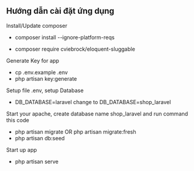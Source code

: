 ## Hướng dẫn cài đặt ứng dụng

Install/Update composer

- composer install --ignore-platform-reqs

- composer require cviebrock/eloquent-sluggable

Generate Key for app
- cp .env.example .env 
- php artisan key:generate 

Setup file .env, setup Database

- DB_DATABASE=laravel change to DB_DATABASE=shop_laravel

Start your apache, create database name shop_laravel and run command this code 

- php artisan migrate OR php artisan migrate:fresh
- php artisan db:seed

Start up app
    
- php artisan serve